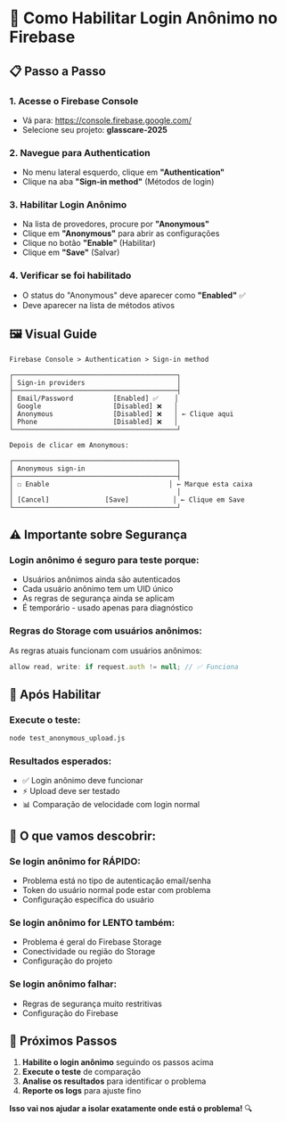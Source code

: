 # 🔐 Como Habilitar Login Anônimo no Firebase

## 📋 Passo a Passo

### 1. **Acesse o Firebase Console**
- Vá para: https://console.firebase.google.com/
- Selecione seu projeto: **glasscare-2025**

### 2. **Navegue para Authentication**
- No menu lateral esquerdo, clique em **"Authentication"**
- Clique na aba **"Sign-in method"** (Métodos de login)

### 3. **Habilitar Login Anônimo**
- Na lista de provedores, procure por **"Anonymous"**
- Clique em **"Anonymous"** para abrir as configurações
- Clique no botão **"Enable"** (Habilitar)
- Clique em **"Save"** (Salvar)

### 4. **Verificar se foi habilitado**
- O status do "Anonymous" deve aparecer como **"Enabled"** ✅
- Deve aparecer na lista de métodos ativos

## 🖼️ Visual Guide

```
Firebase Console > Authentication > Sign-in method

┌─────────────────────────────────────────┐
│ Sign-in providers                       │
├─────────────────────────────────────────┤
│ Email/Password          [Enabled] ✅    │
│ Google                  [Disabled] ❌   │
│ Anonymous               [Disabled] ❌   │ ← Clique aqui
│ Phone                   [Disabled] ❌   │
└─────────────────────────────────────────┘

Depois de clicar em Anonymous:

┌─────────────────────────────────────────┐
│ Anonymous sign-in                       │
├─────────────────────────────────────────┤
│ ☐ Enable                              │ ← Marque esta caixa
│                                         │
│ [Cancel]              [Save]           │ ← Clique em Save
└─────────────────────────────────────────┘
```

## ⚠️ **Importante sobre Segurança**

### **Login anônimo é seguro para teste porque:**
- Usuários anônimos ainda são autenticados
- Cada usuário anônimo tem um UID único
- As regras de segurança ainda se aplicam
- É temporário - usado apenas para diagnóstico

### **Regras do Storage com usuários anônimos:**
As regras atuais funcionam com usuários anônimos:
```javascript
allow read, write: if request.auth != null; // ✅ Funciona
```

## 🧪 **Após Habilitar**

### **Execute o teste:**
```bash
node test_anonymous_upload.js
```

### **Resultados esperados:**
- ✅ Login anônimo deve funcionar
- ⚡ Upload deve ser testado
- 📊 Comparação de velocidade com login normal

## 🎯 **O que vamos descobrir:**

### **Se login anônimo for RÁPIDO:**
- Problema está no tipo de autenticação email/senha
- Token do usuário normal pode estar com problema
- Configuração específica do usuário

### **Se login anônimo for LENTO também:**
- Problema é geral do Firebase Storage
- Conectividade ou região do Storage
- Configuração do projeto

### **Se login anônimo falhar:**
- Regras de segurança muito restritivas
- Configuração do Firebase

## 🚀 **Próximos Passos**

1. **Habilite o login anônimo** seguindo os passos acima
2. **Execute o teste** de comparação
3. **Analise os resultados** para identificar o problema
4. **Reporte os logs** para ajuste fino

**Isso vai nos ajudar a isolar exatamente onde está o problema!** 🔍